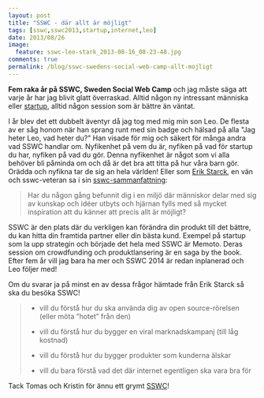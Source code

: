 ```yaml
---
layout: post
title: "SSWC - där allt är möjligt"
tags: [sswc,sswc2013,startup,internet,leo]
date: 2013/08/26 
image:
  feature: sswc-leo-stark_2013-08-16_08-23-48.jpg
comments: true
permalink: /blog/sswc-swedens-social-web-camp-allt-mojligt
---
```


**Fem raka år på SSWC, Sweden Social Web Camp** och jag måste säga att varje år har jag blivit glatt överraskad. Alltid någon ny intressant människa eller [startup](http://www.swedensocialwebcamp.com/2013/08/05/qnekt-sponsrar-sswc/), alltid någon session som är bättre än väntat. 

I år blev det ett dubbelt äventyr då jag tog med mig min son Leo. De flesta av er såg honom när han sprang runt med sin badge och hälsad på alla "Jag heter Leo, vad heter du?" Han visade för mig och säkert för många andra vad SSWC handlar om. Nyfikenhet på vem du är, nyfiken på vad för startup du har, nyfiken på vad du gör. Denna nyfikenhet är något som vi alla behöver bli påminda om och då är det bra att titta på hur våra barn gör. Orädda och nyfikna tar de sig an hela världen! Eller som [Erik Starck](http://twitter.com/erikstarck), en vän och sswc-veteran sa i sin [sswc-sammanfattning](http://thefrankfamily.se/sweden-social-web-camp-sswc-2013-sammanfattat/):

> Har du någon gång befunnit dig i en miljö där människor delar med sig av kunskap och idéer utbyts och hjärnan fylls med så mycket inspiration att du känner att precis allt är möjligt?

SSWC är den plats där du verkligen kan förändra din produkt till det bättre, du kan hitta din framtida partner eller din bästa kund. Exempel på startup som la upp strategin och började det hela med SSWC är Memoto. Deras session om crowdfunding och produktlansering är en saga by the book. Efter fem år vill jag bara ha mer och SSWC 2014 är redan inplanerad och Leo följer med! 

Om du svarar ja på minst en av dessa frågor hämtade från Erik Starck så ska du besöka SSWC!

>   * vill du förstå hur du ska använda dig av open source-rörelsen (eller möta ”hotet” från den)
>
>   * vill du förstå hur du bygger en viral marknadskampanj (till låg kostnad)
>
>   * vill du förstå hur du bygger produkter som kunderna älskar
>
>   * vill du bara förstå vad det där internet egentligen ska vara bra för

Tack Tomas och Kristin för ännu ett grymt [SSWC](http://swedensocialwebcamp.com)!



